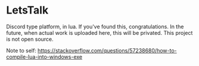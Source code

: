 # LetsTalk
Discord type platform, in lua.
If you've found this, congratulations. In the future, when actual work is uploaded here, this will be privated. This project is not open source.



Note to self:
https://stackoverflow.com/questions/57238680/how-to-compile-lua-into-windows-exe
